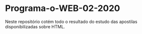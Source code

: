 # Programa-o-WEB-02-2020

Neste repositório cotém todo o resultado do estudo das apostilas disponibilizadas sobre HTML.
